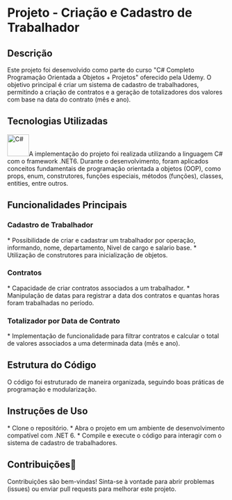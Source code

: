 <h1>Projeto - Criação e Cadastro de Trabalhador</h1>
<h2>Descrição</h2>
Este projeto foi desenvolvido como parte do curso "C# Completo Programação Orientada a Objetos + Projetos" oferecido pela Udemy. O objetivo principal é criar um sistema de cadastro de trabalhadores, permitindo a criação de contratos e a geração de totalizadores dos valores com base na data do contrato (mês e ano).

<h2>Tecnologias Utilizadas</h2>
<img src="https://upload.wikimedia.org/wikipedia/commons/thumb/0/0d/C_Sharp_wordmark.svg/200px-C_Sharp_wordmark.svg.png" alt="C#" width="50" height="50">A implementação do projeto foi realizada utilizando a linguagem C# com o framework .NET6. Durante o desenvolvimento, foram aplicados conceitos fundamentais de programação orientada a objetos (OOP), como props, enum, construtores, funções especiais, métodos (funções), classes, entities, entre outros.


<h2>Funcionalidades Principais</h2>
<h3>Cadastro de Trabalhador</h3>
* Possibilidade de criar e cadastrar um trabalhador por operação, informando, nome, departamento, Nivel de cargo e salario base.
* Utilização de construtores para inicialização de objetos.
<h3>Contratos</h3>
* Capacidade de criar contratos associados a um trabalhador.
* Manipulação de datas para registrar a data dos contratos e quantas horas foram trabalhadas no período.
<h3>Totalizador por Data de Contrato</h3>
* Implementação de funcionalidade para filtrar contratos e calcular o total de valores associados a uma determinada data (mês e ano).
<h2>Estrutura do Código</h2>
O código foi estruturado de maneira organizada, seguindo boas práticas de programação e modularização.
<h2>Instruções de Uso</h2>
* Clone o repositório.
* Abra o projeto em um ambiente de desenvolvimento compatível com .NET 6.
* Compile e execute o código para interagir com o sistema de cadastro de trabalhadores.
<h2>Contribuições🚀</h2>
Contribuições são bem-vindas! Sinta-se à vontade para abrir problemas (issues) ou enviar pull requests para melhorar este projeto.
